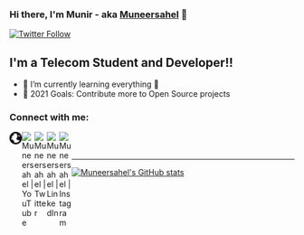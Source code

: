 ### Hi there, I'm Munir - aka [Muneersahel][website] 👋

[![Twitter Follow](https://img.shields.io/twitter/follow/Muneersahel?color=1DA1F2&logo=twitter&style=for-the-badge)](https://twitter.com/intent/follow?original_referer=https%3A%2F%2Fgithub.com%2FMuneersahel&screen_name=Muneersahel)

## I'm a Telecom Student and Developer!!

- 🌱 I’m currently learning everything 🤣
- 🥅 2021 Goals: Contribute more to Open Source projects


### Connect with me:

[<img align="left" alt="hudumadigital.com" width="22px" src="https://raw.githubusercontent.com/iconic/open-iconic/master/svg/globe.svg" />][website]
[<img align="left" alt="Muneersahel | YouTube" width="22px" src="https://cdn.jsdelivr.net/npm/simple-icons@v3/icons/youtube.svg" />][youtube]
[<img align="left" alt="Muneersahel | Twitter" width="22px" src="https://cdn.jsdelivr.net/npm/simple-icons@v3/icons/twitter.svg" />][twitter]
[<img align="left" alt="Muneersahel | LinkedIn" width="22px" src="https://cdn.jsdelivr.net/npm/simple-icons@v3/icons/linkedin.svg" />][linkedin]
[<img align="left" alt="Muneersahel | Instagram" width="22px" src="https://cdn.jsdelivr.net/npm/simple-icons@v3/icons/instagram.svg" />][instagram]

<br />
<br />

---

[![Muneersahel's GitHub stats](https://github-readme-stats.vercel.app/api?username=Muneersahel)](https://github.com/anuraghazra/github-readme-stats)


[website]: https://hudumadigital.com
[twitter]: https://twitter.com/Muneersahel
[youtube]: https://www.youtube.com/channel/UCOJ-_fS7ZioB9uKVixF5AJw
[instagram]: https://instagram.com/muneersahel
[linkedin]: https://www.linkedin.com/in/munir-said-847347184/

